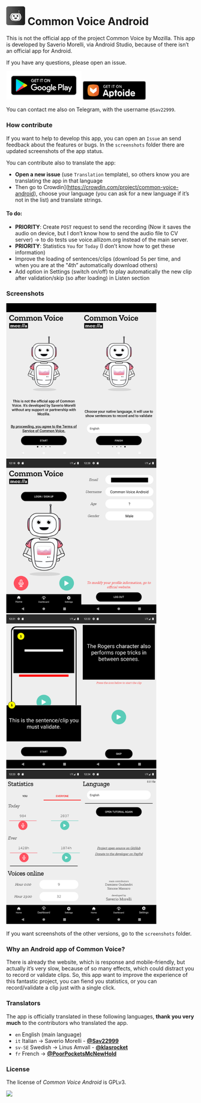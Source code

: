 

# <img src="images/icon.png" style="width:50px;"></img> Common Voice Android

This is not the official app of the project Common Voice by Mozilla. This app is developed by Saverio Morelli, via Android Studio, because of there isn’t an official app for Android.

If you have any questions, please open an issue.

[<img src="images/googlePlayBadge.png" style="width:200px;"></img>](https://play.google.com/store/apps/details?id=org.commonvoice.saverio) [<img src="images/aptoideBadge.png" style="height:50px;"></img>](https://common-voice-android.en.aptoide.com/?store_name=sav22999&app_id=49778274)

You can contact me also on Telegram, with the username `@Sav22999`.

### How contribute

If you want to help to develop this app, you can open an `Issue` an send feedback about the features or bugs. In the `screenshots` folder there are updated screenshots of the app status.

You can contribute also to translate the app:

- **Open a new issue** (use `Translation` template), so others know you are translating the app in that language
- Then go to Crowdin](https://crowdin.com/project/common-voice-android), choose your language (you can ask for a new language if it’s not in the list) and translate strings.

#### To do:

- **PRIORITY**: Create `POST` request to send the recording (Now it saves the audio on device, but I don’t know how to send the audio file to CV server) -> to do tests use voice.allizom.org instead of the main server.
- **PRIORITY**: Statistics `You` for `Today` (I don’t know how to get these information)
- Improve the loading of sentences/clips (download 5s per time, and when you are at the "4th” automatically download others)
- Add option in Settings (switch on/off) to play automatically the new clip after validation/skip (so after loading) in Listen section

### Screenshots

<img src="fastline/metadata/android/en-US/images/phoneScreenshots/1.png" style="width:200px;"></img><img src="fastline/metadata/android/en-US/images/phoneScreenshots/2.png" style="width:200px;"></img><img src="fastline/metadata/android/en-US/images/phoneScreenshots/3.png" style="width:200px;"></img><img src="fastline/metadata/android/en-US/images/phoneScreenshots/4.png" style="width:200px;"></img><img src="fastline/metadata/android/en-US/images/phoneScreenshots/5.png" style="width:200px;"></img><img src="fastline/metadata/android/en-US/images/phoneScreenshots/6.png" style="width:200px;"></img><img src="fastline/metadata/android/en-US/images/phoneScreenshots/7.png" style="width:200px;"></img><img src="fastline/metadata/android/en-US/images/phoneScreenshots/8.png" style="width:200px;"></img>

If you want screenshots of the other versions, go to the `screenshots` folder.

### Why an Android app of Common Voice?

There is already the website, which is response and mobile-friendly, but actually it’s very slow, because of so many effects, which could distract you to record or validate clips. So, this app want to improve the experience of this fantastic project, you can fiend you statistics, or you can record/validate a clip just with a single click.

### Translators

The app is officially translated in these following languages, **thank you very much** to the contributors who translated the app.

- `en` English (main language)
- `it` Italian -> Saverio Morelli - **[@Sav22999](https://github.com/Sav22999)**
- `sv-SE` Swedish -> Linus Amvall - **[@klasrocket](https://github.com/klasrocket)**
- `fr` French -> **[@PoorPocketsMcNewHold](https://github.com/PoorPocketsMcNewHold)**

### License

The license of *Common Voice Android* is GPLv3.

<img src="images/gplv3.png" style="width:100px;"></img>